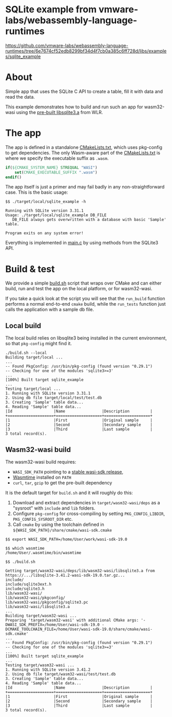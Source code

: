 # SQLite example from vmware-labs/webassembly-language-runtimes

https://github.com/vmware-labs/webassembly-language-runtimes/tree/6e7674cf52edb8299bf34d4f7cb0a385c6ff728d/libs/examples/sqlite_example

# About

Simple app that uses the SQLite C API to create a table, fill it with data and read the data.

This example demonstrates how to build and run such an app for wasm32-wasi using the [pre-built libsqlite3.a](https://github.com/vmware-labs/webassembly-language-runtimes/releases?q=libs%2Fsqlite) from WLR.

# The app

The app is defined in a standalone [CMakeLists.txt](./CMakeLists.txt), which uses pkg-config to get dependencies. The only Wasm-aware part of the [CMakeLists.txt](./CMakeLists.txt) is where we specify the executable suffix as `.wasm`.

```cmake
if(${CMAKE_SYSTEM_NAME} STREQUAL "WASI")
    set(CMAKE_EXECUTABLE_SUFFIX ".wasm")
endif()
```

The app itself is just a primer and may fail badly in any non-straightforward case. This is the basic usage:

```shell-session
$$ ./target/local/sqlite_example -h

Running with SQLite version 3.31.1
Usage: ./target/local/sqlite_example DB_FILE
   DB_FILE always gets overwritten with a database with basic 'Sample' table.

Program exits on any system error!
```

Everything is implemented in [main.c](./main.c) by using methods from the SQLite3 API.

# Build & test

We provide a simple [build.sh](./build.sh) script that wraps over CMake and can either build, run and test the app on the local platform, or for wasm32-wasi.

If you take a quick look at the script you will see that the `run_build` function performs a normal end-to-end `cmake` build, while the `run_tests` function just calls the application with a sample db file.

## Local build

The local build relies on libsqlite3 being installed in the current environment, so that `pkg-config` might find it.

```shell-session
./build.sh --local
Building target/local ...
...
-- Found PkgConfig: /usr/bin/pkg-config (found version "0.29.1")
-- Checking for one of the modules 'sqlite3>=3'
...
[100%] Built target sqlite_example
...
Testing target/local ...
1. Running with SQLite version 3.31.1
2. Using db file target/local/test/test.db
3. Creating 'Sample' table data...
4. Reading 'Sample' table data...
|Id                  |Name                |Description         |
+====================+====================+====================+
|1                   |First               |Original sample     |
|2                   |Second              |Secondary sample    |
|3                   |Third               |Last sample         |
3 total record(s).
```

## Wasm32-wasi build

The wasm32-wasi build requires:

 - `WASI_SDK_PATH` pointing to a [stable wasi-sdk release](https://github.com/WebAssembly/wasi-sdk/releases),
 - [Wasmtime](https://wasmtime.dev/) installed on `PATH`
 - `curl`, `tar`, `gzip` to get the pre-built dependency

It is the default target for `build.sh` and it will roughly do this:

1. Download and extract dependencies in `target/wasm32-wasi/deps` as a "sysroot" with `include` and `lib` folders.
2. Configure `pkg-config` for cross-compiling by setting `PKG_CONFIG_LIBDIR`, `PKG_CONFIG_SYSROOT_DIR` etc.
3. Call `cmake` by using the toolchain defined in `${WASI_SDK_PATH}/share/cmake/wasi-sdk.cmake`

```shell-session
$$ export WASI_SDK_PATH=/home/User/work/wasi-sdk-19.0

$$ which wasmtime
/home/User/.wasmtime/bin/wasmtime

$$ ./build.sh

Getting target/wasm32-wasi/deps/lib/wasm32-wasi/libsqlite3.a from https://.../libsqlite-3.41.2-wasi-sdk-19.0.tar.gz...
include/
include/sqlite3ext.h
include/sqlite3.h
lib/wasm32-wasi/
lib/wasm32-wasi/pkgconfig/
lib/wasm32-wasi/pkgconfig/sqlite3.pc
lib/wasm32-wasi/libsqlite3.a
...
Building target/wasm32-wasi ...
Preparing 'target/wasm32-wasi' with additional CMake args: '-DWASI_SDK_PREFIX=/home/User/wasi-sdk-19.0 -DCMAKE_TOOLCHAIN_FILE=/home/User/wasi-sdk-19.0/share/cmake/wasi-sdk.cmake'
...
-- Found PkgConfig: /usr/bin/pkg-config (found version "0.29.1")
-- Checking for one of the modules 'sqlite3>=3'
...
[100%] Built target sqlite_example
...
Testing target/wasm32-wasi ...
1. Running with SQLite version 3.41.2
2. Using db file target/wasm32-wasi/test/test.db
3. Creating 'Sample' table data...
4. Reading 'Sample' table data...
|Id                  |Name                |Description         |
+====================+====================+====================+
|1                   |First               |Original sample     |
|2                   |Second              |Secondary sample    |
|3                   |Third               |Last sample         |
3 total record(s).
```


